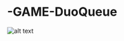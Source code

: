 # -GAME-DuoQueue
![alt text](https://github.com/Kamien-Kowala/-GAME-DuoQueue/blob/main/Screeny/480_20230222114033_1.png?raw=true)


